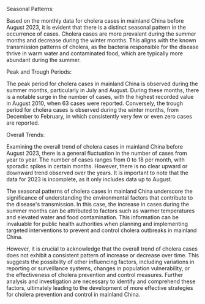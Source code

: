 Seasonal Patterns:

Based on the monthly data for cholera cases in mainland China before August 2023, it is evident that there is a distinct seasonal pattern in the occurrence of cases. Cholera cases are more prevalent during the summer months and decrease during the winter months. This aligns with the known transmission patterns of cholera, as the bacteria responsible for the disease thrive in warm water and contaminated food, which are typically more abundant during the summer.

Peak and Trough Periods:

The peak period for cholera cases in mainland China is observed during the summer months, particularly in July and August. During these months, there is a notable surge in the number of cases, with the highest recorded value in August 2010, when 63 cases were reported. Conversely, the trough period for cholera cases is observed during the winter months, from December to February, in which consistently very few or even zero cases are reported.

Overall Trends:

Examining the overall trend of cholera cases in mainland China before August 2023, there is a general fluctuation in the number of cases from year to year. The number of cases ranges from 0 to 18 per month, with sporadic spikes in certain months. However, there is no clear upward or downward trend observed over the years. It is important to note that the data for 2023 is incomplete, as it only includes data up to August.

The seasonal patterns of cholera cases in mainland China underscore the significance of understanding the environmental factors that contribute to the disease's transmission. In this case, the increase in cases during the summer months can be attributed to factors such as warmer temperatures and elevated water and food contamination. This information can be invaluable for public health authorities when planning and implementing targeted interventions to prevent and control cholera outbreaks in mainland China.

However, it is crucial to acknowledge that the overall trend of cholera cases does not exhibit a consistent pattern of increase or decrease over time. This suggests the possibility of other influencing factors, including variations in reporting or surveillance systems, changes in population vulnerability, or the effectiveness of cholera prevention and control measures. Further analysis and investigation are necessary to identify and comprehend these factors, ultimately leading to the development of more effective strategies for cholera prevention and control in mainland China.